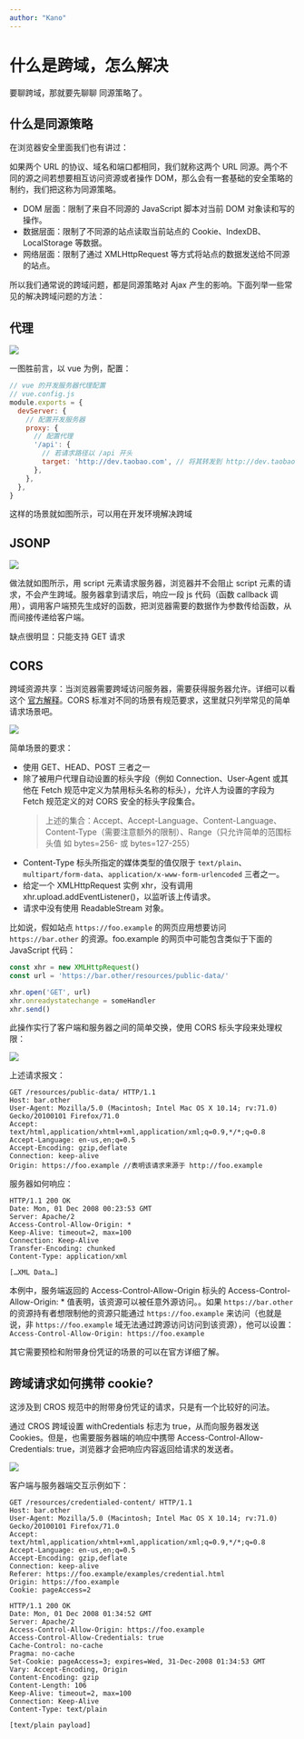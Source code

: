 ```yaml
---
author: "Kano"
---
```


# 什么是跨域，怎么解决

要聊跨域，那就要先聊聊 同源策略了。

## 什么是同源策略

在浏览器安全里面我们也有讲过：

如果两个 URL 的协议、域名和端口都相同，我们就称这两个 URL 同源。两个不同的源之间若想要相互访问资源或者操作 DOM，那么会有一套基础的安全策略的制约，我们把这称为同源策略。

- DOM 层面：限制了来自不同源的 JavaScript 脚本对当前 DOM 对象读和写的操作。
- 数据层面：限制了不同源的站点读取当前站点的 Cookie、IndexDB、LocalStorage 等数据。
- 网络层面：限制了通过 XMLHttpRequest 等方式将站点的数据发送给不同源的站点。

所以我们通常说的跨域问题，都是同源策略对 Ajax 产生的影响。下面列举一些常见的解决跨域问题的方法：

## 代理

![](https://p3-juejin.byteimg.com/tos-cn-i-k3u1fbpfcp/476218fe8ac54be9addf17812ada3e21~tplv-k3u1fbpfcp-zoom-in-crop-mark:4536:0:0:0.image)

一图胜前言，以 vue 为例，配置：

```js
// vue 的开发服务器代理配置
// vue.config.js
module.exports = {
  devServer: {
    // 配置开发服务器
    proxy: {
      // 配置代理
      '/api': {
        // 若请求路径以 /api 开头
        target: 'http://dev.taobao.com', // 将其转发到 http://dev.taobao.com
      },
    },
  },
}
```

这样的场景就如图所示，可以用在开发环境解决跨域

## JSONP

![](https://p3-juejin.byteimg.com/tos-cn-i-k3u1fbpfcp/f0206925bfde4e939756c32ae800c777~tplv-k3u1fbpfcp-zoom-in-crop-mark:4536:0:0:0.image)

做法就如图所示，用 script 元素请求服务器，浏览器并不会阻止 script 元素的请求，不会产生跨域。服务器拿到请求后，响应一段 js 代码（函数 callback 调用），调用客户端预先生成好的函数，把浏览器需要的数据作为参数传给函数，从而间接传递给客户端。

缺点很明显：只能支持 GET 请求

## CORS

跨域资源共享：当浏览器需要跨域访问服务器，需要获得服务器允许。详细可以看这个 [官方解释](https://developer.mozilla.org/zh-CN/docs/Web/HTTP/CORS)。CORS 标准对不同的场景有规范要求，这里就只列举常见的简单请求场景吧。

![](https://developer.mozilla.org/en-US/docs/Web/HTTP/CORS/cors_principle.png)

简单场景的要求：

- 使用 GET、HEAD、POST 三者之一
- 除了被用户代理自动设置的标头字段（例如 Connection、User-Agent 或其他在 Fetch 规范中定义为禁用标头名称的标头），允许人为设置的字段为 Fetch 规范定义的对 CORS 安全的标头字段集合。
  > 上述的集合：Accept、Accept-Language、Content-Language、Content-Type（需要注意额外的限制）、Range（只允许简单的范围标头值 如 bytes=256- 或 bytes=127-255）
- Content-Type 标头所指定的媒体类型的值仅限于 `text/plain`、`multipart/form-data`、`application/x-www-form-urlencoded` 三者之一。
- 给定一个 XMLHttpRequest 实例 xhr，没有调用 xhr.upload.addEventListener()，以监听该上传请求。
- 请求中没有使用 ReadableStream 对象。

比如说，假如站点 `https://foo.example` 的网页应用想要访问 `https://bar.other` 的资源。foo.example 的网页中可能包含类似于下面的 JavaScript 代码：

```js
const xhr = new XMLHttpRequest()
const url = 'https://bar.other/resources/public-data/'

xhr.open('GET', url)
xhr.onreadystatechange = someHandler
xhr.send()
```

此操作实行了客户端和服务器之间的简单交换，使用 CORS 标头字段来处理权限：

![](https://developer.mozilla.org/en-US/docs/Web/HTTP/CORS/simple-req.png)

上述请求报文：

```
GET /resources/public-data/ HTTP/1.1
Host: bar.other
User-Agent: Mozilla/5.0 (Macintosh; Intel Mac OS X 10.14; rv:71.0) Gecko/20100101 Firefox/71.0
Accept: text/html,application/xhtml+xml,application/xml;q=0.9,*/*;q=0.8
Accept-Language: en-us,en;q=0.5
Accept-Encoding: gzip,deflate
Connection: keep-alive
Origin: https://foo.example //表明该请求来源于 http://foo.example
```

服务器如何响应：

```
HTTP/1.1 200 OK
Date: Mon, 01 Dec 2008 00:23:53 GMT
Server: Apache/2
Access-Control-Allow-Origin: *
Keep-Alive: timeout=2, max=100
Connection: Keep-Alive
Transfer-Encoding: chunked
Content-Type: application/xml

[…XML Data…]
```

本例中，服务端返回的 Access-Control-Allow-Origin 标头的 Access-Control-Allow-Origin: \* 值表明，该资源可以被任意外源访问。。如果 `https://bar.other` 的资源持有者想限制他的资源只能通过 `https://foo.example` 来访问（也就是说，非 `https://foo.example` 域无法通过跨源访问访问到该资源），他可以设置：`Access-Control-Allow-Origin: https://foo.example`

其它需要预检和附带身份凭证的场景的可以在官方详细了解。

## 跨域请求如何携带 cookie?

这涉及到 CROS 规范中的附带身份凭证的请求，只是有一个比较好的问法。

通过 CROS 跨域设置 withCredentials 标志为 true，从而向服务器发送 Cookies。但是，也需要服务器端的响应中携带 Access-Control-Allow-Credentials: true，浏览器才会把响应内容返回给请求的发送者。

![](https://developer.mozilla.org/en-US/docs/Web/HTTP/CORS/cred-req-updated.png)

客户端与服务器端交互示例如下：

```
GET /resources/credentialed-content/ HTTP/1.1
Host: bar.other
User-Agent: Mozilla/5.0 (Macintosh; Intel Mac OS X 10.14; rv:71.0) Gecko/20100101 Firefox/71.0
Accept: text/html,application/xhtml+xml,application/xml;q=0.9,*/*;q=0.8
Accept-Language: en-us,en;q=0.5
Accept-Encoding: gzip,deflate
Connection: keep-alive
Referer: https://foo.example/examples/credential.html
Origin: https://foo.example
Cookie: pageAccess=2

HTTP/1.1 200 OK
Date: Mon, 01 Dec 2008 01:34:52 GMT
Server: Apache/2
Access-Control-Allow-Origin: https://foo.example
Access-Control-Allow-Credentials: true
Cache-Control: no-cache
Pragma: no-cache
Set-Cookie: pageAccess=3; expires=Wed, 31-Dec-2008 01:34:53 GMT
Vary: Accept-Encoding, Origin
Content-Encoding: gzip
Content-Length: 106
Keep-Alive: timeout=2, max=100
Connection: Keep-Alive
Content-Type: text/plain

[text/plain payload]
```
